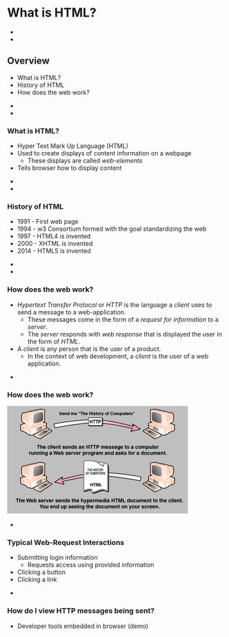 # What is HTML?





-
-
## Overview
* What is HTML?
* History of HTML
* How does the web work?



-
-
### What is HTML?
* Hyper Text Mark Up Language (HTML)
* Used to create displays of content information on a webpage
  * These displays are called _web-elements_
* Tells browser how to display content




-
-
### History of HTML
* 1991 - First web page
* 1994 - w3 Consortium formed with the goal standardizing the web
* 1997 - HTML4 is invented
* 2000 - XHTML is invented
* 2014 - HTML5 is invented




-
-
### How does the web work?
* _Hypertext Transfer Protocol_ or _HTTP_ is the language a _client_ uses to send a message to a web-application.
  * These messages come in the form of a _request for information_ to a _server_.
  * The _server_ responds with _web response_ that is displayed the user in the form of _HTML_.
* A _client_ is any person that is the user of a product.
  * In the context of web development, a _client_ is the user of a web application.


-
### How does the web work?
<img src="basic-web.gif">


-
### Typical Web-Request Interactions
* Submitting login information
  * Requests access using provided information
* Clicking a button
* Clicking a link


-
### How do I view HTTP messages being sent?
* Developer tools embedded in browser (demo)
